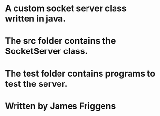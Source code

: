 # A custom socket server class written in java.

# The src folder contains the SocketServer class.

# The test folder contains programs to test the server.

# Written by James Friggens